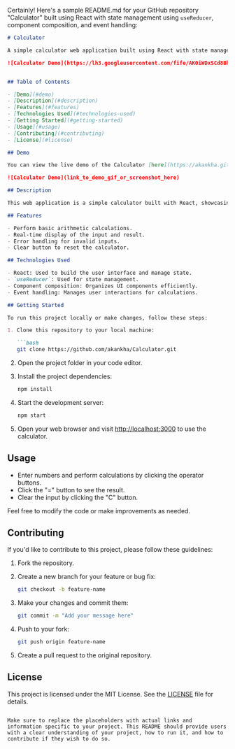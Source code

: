 Certainly! Here's a sample README.md for your GitHub repository "Calculator" built using React with state management using `useReducer`, component composition, and event handling:

```markdown
# Calculator

A simple calculator web application built using React with state management through `useReducer`, component composition, and event handling.

![Calculator Demo](https://lh3.googleusercontent.com/fife/AK0iWDxSCd8Bhy47aKlH5ncLEH7IH2ifGmeMvTDPCqfO3jvU6RN4xdX5LcFqL3cgmziMXTlBia69j7nmbY_e1uCLqio1b7X8XEmj-9lLLzF9wtSP7Qz95rqeK_OM4XbOv6XHDOQ9HIKiOjGxHVS1UF6YyX11nix457TIAeAimuZwv6iP8Jf8Aqlc3WT8xA3TkI74R3bQyHDaHPnDa1zONmEoUQYPfyZ51Y55J8u3RLxRuiUiyOYibN0eh_OktkRw9xcjCTI_ksl2AH0Vjq2h36yWJeQzhYmQJyuhzTF9Q9S_Io5NBk6q9XDEkZ7HX2WhNO1nd_1sOrXM6P2-86CyVu0jAcbB42YQI79yNQzWB8T3KQsfM0ACRvQKINNNvl7LTIgBDJ59_wISQNCn8g07oLK5spRzixgit9z1hhzun1FA1wEn6yUWMS7zINF4mhhIiBh5AU60yRPu7vUJCNNDuxssx6HYscm7VsZUWzhHwKLkd0JdMjUZLW-zZyj8kShdIaStHH4L-frMCf3W7ckJldJ3tsvlTfVcdC5XQicZR3Ufsftcy1NlXwuDS3cQUDh7sIRJoJje-KHBD_GwRvkR_vxtjE_gT2ss6xU7APzofd8oqaJehmuKJ-7EGQ6JX8V2r-lzx9htjRs_vkJX9WJkgCbzX6DNnGr-s7g9fKbip3--IfatNSeIwr6LWhqsRb2FeUjHs_E3YUpBuQ0mmmle6vDFDYozCQD-4-TeuuYQgyVjiwCGJuc_I12tnIwh3a6t4dsgedMHgFvDGQTBgVwCuu3J67LcjL7jQIQtlr6QtGnuSS-XW--TIXU9RruwFmxR1f2_PD5j0Y9xCQnz6RhEVnWUIMeI4O5AczgK7zvDuA0x9TRGakO3jpC_AtQZ7L0W5whH_a3r6A4Zi8yVZEFOH0QzTXZqwaZVwWrgVN9wONotskcMykup6yByXh-MIOOsgUmG1lClY6ySDaUfAsgiO8r9MxPNvAdhkFnQm2CF6UnevLTtcv6yR3R4Yv32vdlZSQxIDhLoTlBjdsdXmlXg6w7WU4PrUy5vrdiYgZ4oPrDGZjQ5Tq_7Fur_zV1Urh0yDTP-xuPWn0GrHHKVGH7pJUjujoPibIX70YACsssgce5vKsW6yn2_p4jaMMobGd-XAg=w2694-h1460)


## Table of Contents

- [Demo](#demo)
- [Description](#description)
- [Features](#features)
- [Technologies Used](#technologies-used)
- [Getting Started](#getting-started)
- [Usage](#usage)
- [Contributing](#contributing)
- [License](#license)

## Demo

You can view the live demo of the Calculator [here](https://akankha.github.io/Calculator/).

![Calculator Demo](link_to_demo_gif_or_screenshot_here)

## Description

This web application is a simple calculator built with React, showcasing the use of state management through `useReducer`, component composition, and event handling. It provides basic arithmetic operations such as addition, subtraction, multiplication, and division. This project serves as a practical example for learning React concepts and state management.

## Features

- Perform basic arithmetic calculations.
- Real-time display of the input and result.
- Error handling for invalid inputs.
- Clear button to reset the calculator.

## Technologies Used

- React: Used to build the user interface and manage state.
- `useReducer`: Used for state management.
- Component composition: Organizes UI components efficiently.
- Event handling: Manages user interactions for calculations.

## Getting Started

To run this project locally or make changes, follow these steps:

1. Clone this repository to your local machine:

   ```bash
   git clone https://github.com/akankha/Calculator.git
   ```

2. Open the project folder in your code editor.

3. Install the project dependencies:

   ```bash
   npm install
   ```

4. Start the development server:

   ```bash
   npm start
   ```

5. Open your web browser and visit [http://localhost:3000](http://localhost:3000) to use the calculator.

## Usage

- Enter numbers and perform calculations by clicking the operator buttons.
- Click the "=" button to see the result.
- Clear the input by clicking the "C" button.

Feel free to modify the code or make improvements as needed.

## Contributing

If you'd like to contribute to this project, please follow these guidelines:

1. Fork the repository.

2. Create a new branch for your feature or bug fix:

   ```bash
   git checkout -b feature-name
   ```

3. Make your changes and commit them:

   ```bash
   git commit -m "Add your message here"
   ```

4. Push to your fork:

   ```bash
   git push origin feature-name
   ```

5. Create a pull request to the original repository.

## License

This project is licensed under the MIT License. See the [LICENSE](LICENSE) file for details.
```

Make sure to replace the placeholders with actual links and information specific to your project. This README should provide users with a clear understanding of your project, how to run it, and how to contribute if they wish to do so.
